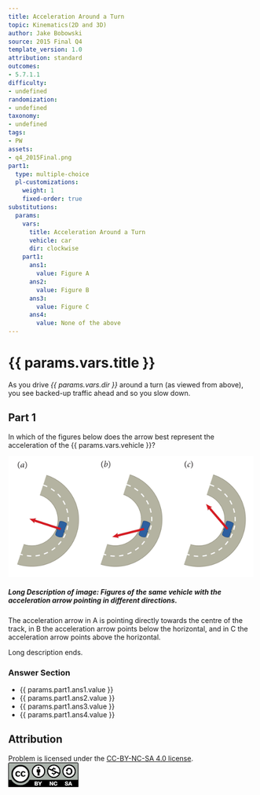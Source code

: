 ```yaml
---
title: Acceleration Around a Turn
topic: Kinematics(2D and 3D)
author: Jake Bobowski
source: 2015 Final Q4
template_version: 1.0
attribution: standard
outcomes:
- 5.7.1.1
difficulty:
- undefined
randomization:
- undefined
taxonomy:
- undefined
tags:
- PW
assets:
- q4_2015Final.png
part1:
  type: multiple-choice
  pl-customizations:
    weight: 1
    fixed-order: true
substitutions:
  params:
    vars:
      title: Acceleration Around a Turn
      vehicle: car
      dir: clockwise
    part1:
      ans1:
        value: Figure A
      ans2:
        value: Figure B
      ans3:
        value: Figure C
      ans4:
        value: None of the above
---
```

# {{ params.vars.title }}
As you drive *{{ params.vars.dir }}* around a turn (as viewed from above), you see backed-up traffic ahead and so you slow down.
## Part 1

In which of the figures below does the arrow best represent the acceleration of the {{ params.vars.vehicle }}?

<img longdesc="Acceleration around a turn.md#desc" alt="Figures of the same vehicle with the acceleration arrow pointing in different directions." src="q4_2015Final.png">

</br>

<div id="desc">
<h5>Long Description of image: Figures of the same vehicle with the acceleration arrow pointing in different directions.</h5>
The acceleration arrow in A is pointing directly towards the centre of the track, in B the acceleration arrow points below the horizontal, and in C the acceleration arrow points above the horizontal.
<p>Long description ends.</p>
<div>

### Answer Section

- {{ params.part1.ans1.value }}
- {{ params.part1.ans2.value }}
- {{ params.part1.ans3.value }}
- {{ params.part1.ans4.value }}

## Attribution

Problem is licensed under the [CC-BY-NC-SA 4.0 license](https://creativecommons.org/licenses/by-nc-sa/4.0/).<br> ![The Creative Commons 4.0 license requiring attribution-BY, non-commercial-NC, and share-alike-SA license.](https://raw.githubusercontent.com/firasm/bits/master/by-nc-sa.png)